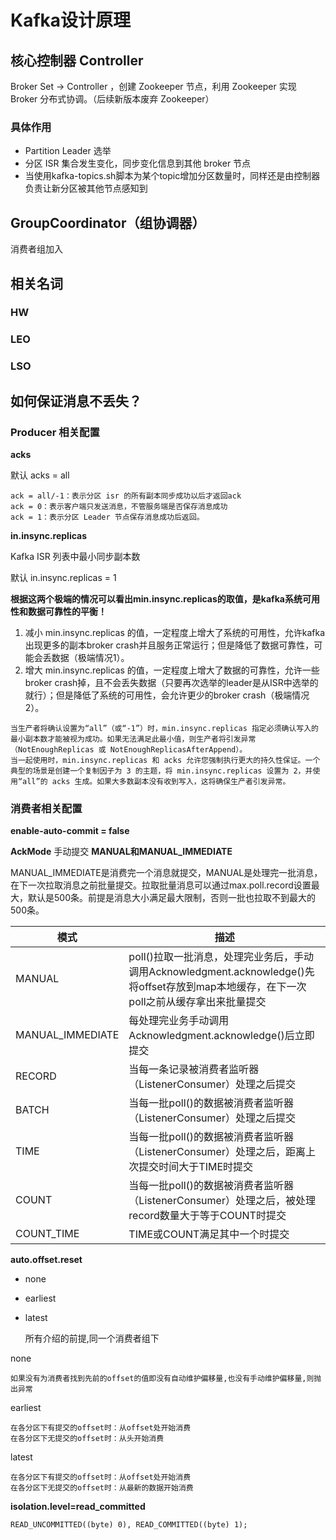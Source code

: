 # Kafka设计原理

## 核心控制器 Controller

Broker Set -> Controller ，创建 Zookeeper 节点，利用 Zookeeper 实现 Broker 分布式协调。（后续新版本废弃 Zookeeper）

### 具体作用

* Partition Leader 选举
* 分区 ISR 集合发生变化，同步变化信息到其他 broker 节点
* 当使用kafka-topics.sh脚本为某个topic增加分区数量时，同样还是由控制器负责让新分区被其他节点感知到

## GroupCoordinator（组协调器）

消费者组加入

## 相关名词

### HW

### LEO

### LSO



## 如何保证消息不丢失？

### Producer 相关配置

**acks**

默认 acks = all

```
ack = all/-1：表示分区 isr 的所有副本同步成功以后才返回ack
ack = 0：表示客户端只发送消息，不管服务端是否保存消息成功
ack = 1：表示分区 Leader 节点保存消息成功后返回。
```



**in.insync.replicas**

Kafka ISR 列表中最小同步副本数

默认 in.insync.replicas = 1

**根据这两个极端的情况可以看出min.insync.replicas的取值，是kafka系统可用性和数据可靠性的平衡！**

1. 减小 min.insync.replicas 的值，一定程度上增大了系统的可用性，允许kafka出现更多的副本broker crash并且服务正常运行；但是降低了数据可靠性，可能会丢数据（极端情况1）。
2. 增大 min.insync.replicas 的值，一定程度上增大了数据的可靠性，允许一些broker crash掉，且不会丢失数据（只要再次选举的leader是从ISR中选举的就行）；但是降低了系统的可用性，会允许更少的broker crash（极端情况2）。

```
当生产者将确认设置为“all”（或“-1”）时，min.insync.replicas 指定必须确认写入的最小副本数才能被视为成功。如果无法满足此最小值，则生产者将引发异常（NotEnoughReplicas 或 NotEnoughReplicasAfterAppend）。
当一起使用时，min.insync.replicas 和 acks 允许您强制执行更大的持久性保证。一个典型的场景是创建一个复制因子为 3 的主题，将 min.insync.replicas 设置为 2，并使用“all”的 acks 生成。如果大多数副本没有收到写入，这将确保生产者引发异常。
```

### 消费者相关配置

**enable-auto-commit = false**

**AckMode** 手动提交 **MANUAL和MANUAL_IMMEDIATE**

MANUAL_IMMEDIATE是消费完一个消息就提交，MANUAL是处理完一批消息，在下一次拉取消息之前批量提交。拉取批量消息可以通过max.poll.record设置最大，默认是500条。前提是消息大小满足最大限制，否则一批也拉取不到最大的500条。

| 模式             | 描述                                                         |
| ---------------- | ------------------------------------------------------------ |
| MANUAL           | poll()拉取一批消息，处理完业务后，手动调用Acknowledgment.acknowledge()先将offset存放到map本地缓存，在下一次poll之前从缓存拿出来批量提交 |
| MANUAL_IMMEDIATE | 每处理完业务手动调用Acknowledgment.acknowledge()后立即提交   |
| RECORD           | 当每一条记录被消费者监听器（ListenerConsumer）处理之后提交   |
| BATCH            | 当每一批poll()的数据被消费者监听器（ListenerConsumer）处理之后提交 |
| TIME             | 当每一批poll()的数据被消费者监听器（ListenerConsumer）处理之后，距离上次提交时间大于TIME时提交 |
| COUNT            | 当每一批poll()的数据被消费者监听器（ListenerConsumer）处理之后，被处理record数量大于等于COUNT时提交 |
| COUNT_TIME       | TIME或COUNT满足其中一个时提交                                |

**auto.offset.reset**

* none
* earliest
* latest

	所有介绍的前提,同一个消费者组下

none

```
如果没有为消费者找到先前的offset的值即没有自动维护偏移量,也没有手动维护偏移量,则抛出异常
```

earliest

```
在各分区下有提交的offset时：从offset处开始消费
在各分区下无提交的offset时：从头开始消费
```

latest

```
在各分区下有提交的offset时：从offset处开始消费
在各分区下无提交的offset时：从最新的数据开始消费
```

**isolation.level=read_committed**

```
READ_UNCOMMITTED((byte) 0), READ_COMMITTED((byte) 1);
```


